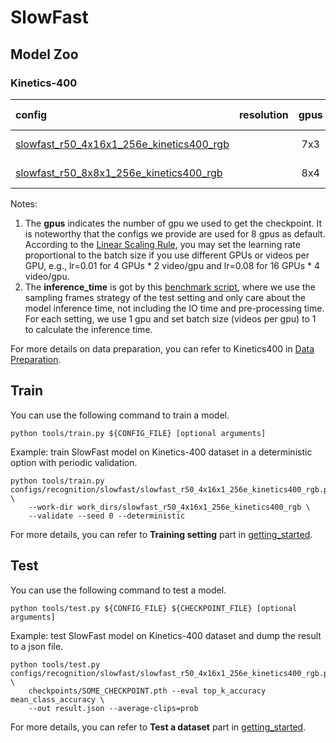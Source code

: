 # SlowFast

## Model Zoo

### Kinetics-400

|config | resolution | gpus | backbone |pretrain| top1 acc| top5 acc | inference_time(video/s) | gpu_mem(M) | ckpt | log| json|
|:--|:--:|:--:|:--:|:--:|:--:|:--:|:--:|:--:|:--:|:--:|:--:|
|[slowfast_r50_4x16x1_256e_kinetics400_rgb](/configs/recognition/slowfast/slowfast_r50_4x16x1_256e_kinetics400_rgb.py) | |7x3| ResNet50|None |75.3|92.2|1.6 ((32+4)x10x3 frames)|6203|[ckpt](https://openmmlab.oss-accelerate.aliyuncs.com/mmaction/recognition/slowfast/slowfast_r50_4x16x1_256e_kinetics400_rgb/slowfast_r50_4x16x1_256e_kinetics400_rgb_20200618-9a124260.pth)| [log](https://openmmlab.oss-accelerate.aliyuncs.com/mmaction/recognition/slowfast/slowfast_r50_4x16x1_256e_kinetics400_rgb/sf_4x16.log)| [json](https://openmmlab.oss-accelerate.aliyuncs.com/mmaction/recognition/slowfast/slowfast_r50_4x16x1_256e_kinetics400_rgb/slowfast_r50_4x16_75.3_92.2.log.json)|
|[slowfast_r50_8x8x1_256e_kinetics400_rgb](/configs/recognition/slowfast/slowfast_r50_8x8x1_256e_kinetics400_rgb.py) | |8x4| ResNet50 |None|76.36|92.56|1.3 ((32+8)x10x3 frames)|9062| [ckpt](https://openmmlab.oss-accelerate.aliyuncs.com/mmaction/recognition/slowfast/slowfast_r50_8x8x1_256e_kinetics400_rgb/slowfast_r50_8x8x1_256e_kinetics400_rgb_20200619-ecd36535.pth) | [log](https://openmmlab.oss-accelerate.aliyuncs.com/mmaction/recognition/slowfast/slowfast_r50_8x8x1_256e_kinetics400_rgb/sf_8x8.log)| [json](https://openmmlab.oss-accelerate.aliyuncs.com/mmaction/recognition/slowfast/slowfast_r50_8x8x1_256e_kinetics400_rgb/slowfast_r50_8x8_76.36_92.56.log.json)|

Notes:
1. The **gpus** indicates the number of gpu we used to get the checkpoint. It is noteworthy that the configs we provide are used for 8 gpus as default.
According to the [Linear Scaling Rule](https://arxiv.org/abs/1706.02677), you may set the learning rate proportional to the batch size if you use different GPUs or videos per GPU,
e.g., lr=0.01 for 4 GPUs * 2 video/gpu and lr=0.08 for 16 GPUs * 4 video/gpu.
2. The **inference_time** is got by this [benchmark script](/tools/benchmark.py), where we use the sampling frames strategy of the test setting and only care about the model inference time,
not including the IO time and pre-processing time. For each setting, we use 1 gpu and set batch size (videos per gpu) to 1 to calculate the inference time.

For more details on data preparation, you can refer to Kinetics400 in [Data Preparation](/docs/data_preparation.md).

## Train
You can use the following command to train a model.
```shell
python tools/train.py ${CONFIG_FILE} [optional arguments]
```

Example: train SlowFast model on Kinetics-400 dataset in a deterministic option with periodic validation.
```shell
python tools/train.py configs/recognition/slowfast/slowfast_r50_4x16x1_256e_kinetics400_rgb.py \
    --work-dir work_dirs/slowfast_r50_4x16x1_256e_kinetics400_rgb \
    --validate --seed 0 --deterministic
```

For more details, you can refer to **Training setting** part in [getting_started](/docs/getting_started.md#training-setting).

## Test
You can use the following command to test a model.
```shell
python tools/test.py ${CONFIG_FILE} ${CHECKPOINT_FILE} [optional arguments]
```

Example: test SlowFast model on Kinetics-400 dataset and dump the result to a json file.
```shell
python tools/test.py configs/recognition/slowfast/slowfast_r50_4x16x1_256e_kinetics400_rgb.py \
    checkpoints/SOME_CHECKPOINT.pth --eval top_k_accuracy mean_class_accuracy \
    --out result.json --average-clips=prob
```

For more details, you can refer to **Test a dataset** part in [getting_started](/docs/getting_started.md#test-a-dataset).
